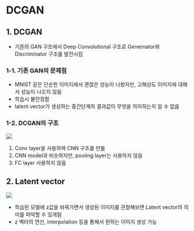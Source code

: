 # DCGAN
## 1. DCGAN
- 기존의 GAN 구조에서 Deep Convolutional 구조로 Genernator와 Discriminator 구조를 발전시킴

### 1-1. 기존 GAN의 문제점
- MNIST 같은 단순한 이미지에서 괜찮은 성능이 나왔지만, 고해상도 이미지에 대해서 성능이 나오지 않음
- 학습시 불안정함
- latent vector가 생성하는 중간단계의 결과값이 무엇을 의미하는지 알 수 없음

### 1-2. DCGAN의 구조
![](https://camo.githubusercontent.com/60933cb11ca968e4d462a84d80728adef200ac48/68747470733a2f2f7079746f7263682e6f72672f7475746f7269616c732f5f696d616765732f646367616e5f67656e657261746f722e706e67)
1. Conv layer을 사용하여 CNN 구조를 만듦
2. CNN model과 비슷하지만, pooling layer는 사용하지 않음
3. FC layer 사용하지 않음

## 2. Latent vector
![](https://greeksharifa.github.io/public/img/2019-03-18-DCGAN/06.png)
- 학습된 모델에 z값을 바꿔가면서 생성된 이미지를 관찰해보면 Latent vector의 의미를 파악할 수 있게됨
- z 벡터의 연산, interpolation 등을 통해서 원하는 이미지 생성 가능
